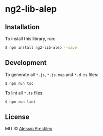 # ng2-lib-alep

## Installation

To install this library, run:

```bash
$ npm install ng2-lib-alep --save
```

## Development

To generate all `*.js`, `*.js.map` and `*.d.ts` files:

```bash
$ npm run tsc
```

To lint all `*.ts` files:

```bash
$ npm run lint
```

## License

MIT © [Alessio Prestileo](alessioprestileo@gmail.com)
